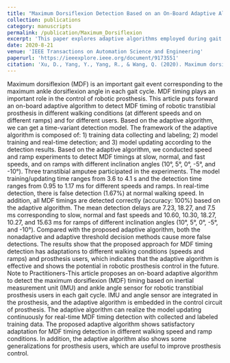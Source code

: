 ```yaml
---
title: "Maximum Dorsiflexion Detection Based on an On-Board Adaptive Algorithm for Transtibial Amputees With Robotic Prostheses"
collection: publications
category: manuscripts
permalink: /publication/Maximum_Dorsiflexion
excerpt: 'This paper explores adaptive algorithms employed during gait cycles, which were later integrated into the robotic prosthetic device P104.'
date: 2020-8-21
venue: 'IEEE Transactions on Automation Science and Engineering'
paperurl: 'https://ieeexplore.ieee.org/document/9173551'
citation: 'Xu, D., Yang, Y., Yang, R., & Wang, Q. (2020). Maximum dorsiflexion detection based on an on-board adaptive algorithm for transtibial amputees with robotic prostheses. IEEE Transactions on Automation Science and Engineering, 18(2), 437-447.'
---
```



Maximum dorsiflexion (MDF) is an important gait event corresponding to the maximum ankle dorsiflexion angle in each gait cycle. MDF timing plays an important role in the control of robotic prosthesis. This article puts forward an on-board adaptive algorithm to detect MDF timing of robotic transtibial prosthesis in different walking conditions (at different speeds and on different ramps) and for different users. Based on the adaptive algorithm, we can get a time-variant detection model. The framework of the adaptive algorithm is composed of: 1) training data collecting and labeling; 2) model training and real-time detection; and 3) model updating according to the detection results. Based on the adaptive algorithm, we conducted speed and ramp experiments to detect MDF timings at slow, normal, and fast speeds, and on ramps with different inclination angles (10°, 5°, 0°, -5°, and -10°). Three transtibial amputee participated in the experiments. The model training/updating time ranges from 3.6 to 4.1 s and the detection time ranges from 0.95 to 1.17 ms for different speeds and ramps. In real-time detection, there is false detection (1.67%) at normal walking speed. In addition, all MDF timings are detected correctly (accuracy: 100%) based on the adaptive algorithm. The mean detection delays are 7.23, 18.27, and 7.5 ms corresponding to slow, normal and fast speeds and 10.60, 10.30, 18.27, 10.27, and 15.63 ms for ramps of different inclination angles (10°, 5°, 0°, -5°, and -10°). Compared with the proposed adaptive algorithm, both the nonadaptive and adaptive threshold decision methods cause more false detections. The results show that the proposed approach for MDF timing detection has adaptations to different walking conditions (speeds and ramps) and prosthesis users, which indicates that the adaptive algorithm is effective and shows the potential in robotic prosthesis control in the future. Note to Practitioners-This article proposes an on-board adaptive algorithm to detect the maximum dorsiflexion (MDF) timing based on inertial measurement unit (IMU) and ankle angle sensor for robotic transtibial prosthesis users in each gait cycle. IMU and angle sensor are integrated in the prosthesis, and the adaptive algorithm is embedded in the control circuit of prosthesis. The adaptive algorithm can realize the model updating continuously for real-time MDF timing detection with collected and labeled training data. The proposed adaptive algorithm shows satisfactory adaptation for MDF timing detection in different walking speed and ramp conditions. In addition, the adaptive algorithm also shows some generalizations for prosthesis users, which are useful to improve prosthesis control.
